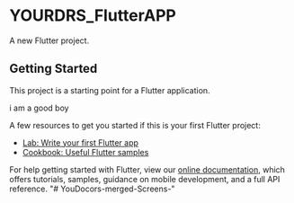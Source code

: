 # YOURDRS_FlutterAPP

A new Flutter project.

## Getting Started

This project is a starting point for a Flutter application.



i am a good boy



A few resources to get you started if this is your first Flutter project:

- [Lab: Write your first Flutter app](https://flutter.dev/docs/get-started/codelab)
- [Cookbook: Useful Flutter samples](https://flutter.dev/docs/cookbook)

For help getting started with Flutter, view our
[online documentation](https://flutter.dev/docs), which offers tutorials,
samples, guidance on mobile development, and a full API reference.
"# YouDocors-merged-Screens-" 
